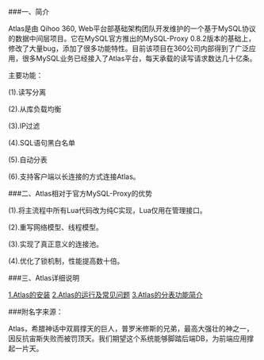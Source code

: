 ###一、简介

Atlas是由 Qihoo 360,  Web平台部基础架构团队开发维护的一个基于MySQL协议的数据中间层项目。它在MySQL官方推出的MySQL-Proxy 0.8.2版本的基础上，修改了大量bug，添加了很多功能特性。目前该项目在360公司内部得到了广泛应用，很多MySQL业务已经接入了Atlas平台，每天承载的读写请求数达几十亿条。
    
主要功能：

(1).读写分离

(2).从库负载均衡

(3).IP过滤

(4).SQL语句黑白名单

(5).自动分表

(6).支持客户端以长连接的方式连接Atlas。

###二、Atlas相对于官方MySQL-Proxy的优势

(1).将主流程中所有Lua代码改为纯C实现，Lua仅用在管理接口。

(2).重写网络模型、线程模型。

(3).实现了真正意义的连接池。

(4).优化了锁机制，性能提高数十倍。

###三、Atlas详细说明


[1.Atlas的安装](http://github.com/Qihoo360/Atlas/wiki/Atlas的安装)
[2.Atlas的运行及常见问题](http://github.com/Qihoo360/Atlas/wiki/Atlas的运行及常见问题)
[3.Atlas的分表功能简介](http://github.com/Qihoo360/Atlas/wiki/Atlas的分表功能简介)


###附名字来源：

Atlas，希腊神话中双肩撑天的巨人，普罗米修斯的兄弟，最高大强壮的神之一，因反抗宙斯失败而被罚顶天。我们期望这个系统能够脚踏后端DB，为前端应用撑起一片天。

